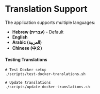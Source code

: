 # Translation Support

The application supports multiple languages:

* **Hebrew (עברית)** - Default
* **English**
* **Arabic (العربية)**
* **Chinese (中文)**

#### Testing Translations

```
# Test Docker setup
./scripts/test-docker-translations.sh

# Update translations
./scripts/update-docker-translations.sh
```

